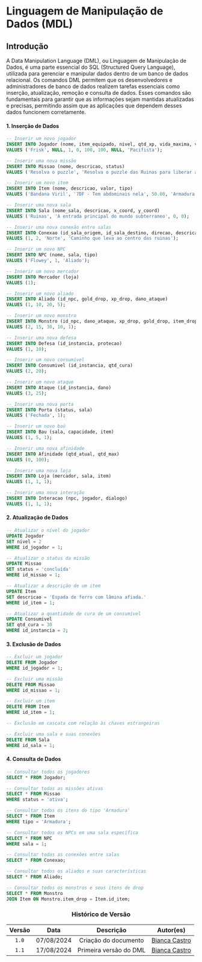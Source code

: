 # Linguagem de Manipulação de Dados (MDL)

## Introdução

A Data Manipulation Language (DML), ou Linguagem de Manipulação de Dados, é uma parte essencial do SQL (Structured Query Language), utilizada para gerenciar e manipular dados dentro de um banco de dados relacional. Os comandos DML permitem que os desenvolvedores e administradores de banco de dados realizem tarefas essenciais como inserção, atualização, remoção e consulta de dados. Esses comandos são fundamentais para garantir que as informações sejam mantidas atualizadas e precisas, permitindo assim que as aplicações que dependem desses dados funcionem corretamente.


#### 1. Inserção de Dados

```sql
-- Inserir um novo jogador
INSERT INTO Jogador (nome, item_equipado, nivel, qtd_xp, vida_maxima, vida_atual, afinidade, tipo_rota)
VALUES ('Frisk', NULL, 1, 0, 100, 100, NULL, 'Pacifista');

-- Inserir uma nova missão
INSERT INTO Missao (nome, descricao, status)
VALUES ('Resolva o puzzle', 'Resolva o puzzle das Ruinas para liberar a porta para a outra sala', 'ativa');

-- Inserir um novo item
INSERT INTO Item (nome, descricao, valor, tipo)
VALUES ('Bandana Viril', '7DF - Tem abdominais nela', 50.00, 'Armadura');

-- Inserir uma nova sala
INSERT INTO Sala (nome_sala, descricao, x_coord, y_coord)
VALUES ('Ruinas', 'A entrada principal do mundo subterraneo', 0, 0);

-- Inserir uma nova conexão entre salas
INSERT INTO Conexao (id_sala_origem, id_sala_destino, direcao, descricao_conexao)
VALUES (1, 2, 'Norte', 'Caminho que leva ao centro das ruinas');

-- Inserir um novo NPC
INSERT INTO NPC (nome, sala, tipo)
VALUES ('Flowey', 1, 'Aliado');

-- Inserir um novo mercador
INSERT INTO Mercador (loja)
VALUES (1);

-- Inserir um novo aliado
INSERT INTO Aliado (id_npc, gold_drop, xp_drop, dano_ataque)
VALUES (1, 10, 20, 5);

-- Inserir um novo monstro
INSERT INTO Monstro (id_npc, dano_ataque, xp_drop, gold_drop, item_drop)
VALUES (2, 15, 30, 10, 1);

-- Inserir uma nova defesa
INSERT INTO Defesa (id_instancia, protecao)
VALUES (1, 10);

-- Inserir um novo consumível
INSERT INTO Consumivel (id_instancia, qtd_cura)
VALUES (2, 20);

-- Inserir um novo ataque
INSERT INTO Ataque (id_instancia, dano)
VALUES (3, 25);

-- Inserir uma nova porta
INSERT INTO Porta (status, sala)
VALUES ('Fechada', 1);

-- Inserir um novo baú
INSERT INTO Bau (sala, capacidade, item)
VALUES (1, 5, 1);

-- Inserir uma nova afinidade
INSERT INTO Afinidade (qtd_atual, qtd_max)
VALUES (0, 100);

-- Inserir uma nova loja
INSERT INTO Loja (mercador, sala, item)
VALUES (1, 1, 1);

-- Inserir uma nova interação
INSERT INTO Interacao (npc, jogador, dialogo)
VALUES (1, 1, 1);
```

#### 2. Atualização de Dados

```sql
-- Atualizar o nível do jogador
UPDATE Jogador
SET nivel = 2
WHERE id_jogador = 1;

-- Atualizar o status da missão
UPDATE Missao
SET status = 'concluída'
WHERE id_missao = 1;

-- Atualizar a descrição de um item
UPDATE Item
SET descricao = 'Espada de ferro com lâmina afiada.'
WHERE id_item = 1;

-- Atualizar a quantidade de cura de um consumível
UPDATE Consumivel
SET qtd_cura = 30
WHERE id_instancia = 2;
```

#### 3. Exclusão de Dados

```sql
-- Excluir um jogador
DELETE FROM Jogador
WHERE id_jogador = 1;

-- Excluir uma missão
DELETE FROM Missao
WHERE id_missao = 1;

-- Excluir um item
DELETE FROM Item
WHERE id_item = 1;

-- Exclusão em cascata com relação às chaves estrangeiras

-- Excluir uma sala e suas conexões
DELETE FROM Sala
WHERE id_sala = 1;
```

#### 4. Consulta de Dados

```sql
-- Consultar todos os jogadores
SELECT * FROM Jogador;

-- Consultar todas as missões ativas
SELECT * FROM Missao
WHERE status = 'ativa';

-- Consultar todos os itens do tipo 'Armadura'
SELECT * FROM Item
WHERE tipo = 'Armadura';

-- Consultar todos os NPCs em uma sala específica
SELECT * FROM NPC
WHERE sala = 1;

-- Consultar todas as conexões entre salas
SELECT * FROM Conexao;

-- Consultar todos os aliados e suas características
SELECT * FROM Aliado;

-- Consultar todos os monstros e seus itens de drop
SELECT * FROM Monstro
JOIN Item ON Monstro.item_drop = Item.id_item;
```

<center>


### Histórico de Versão
| Versão | Data | Descrição | Autor(es) |
| :-: | :-: | :-: | :-: | 
| `1.0`  | 07/08/2024 | Criação do documento  | [Bianca Castro](https://github.com/BiancaPatrocinio7) |   
| `1.1`  | 17/08/2024 | Primeira versão do DML | [Bianca Castro](https://github.com/BiancaPatrocinio7) |
</center>